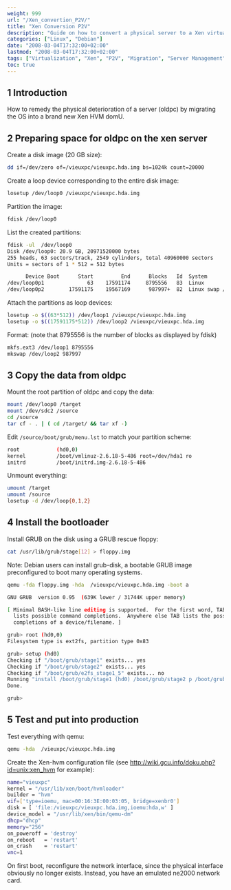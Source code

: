 ```yaml
---
weight: 999
url: "/Xen_convertion_P2V/"
title: "Xen Conversion P2V"
description: "Guide on how to convert a physical server to a Xen virtual machine through P2V conversion process."
categories: ["Linux", "Debian"]
date: "2008-03-04T17:32:00+02:00"
lastmod: "2008-03-04T17:32:00+02:00"
tags: ["Virtualization", "Xen", "P2V", "Migration", "Server Management"]
toc: true
---
```


## 1 Introduction

How to remedy the physical deterioration of a server (oldpc) by migrating the OS into a brand new Xen HVM domU.

## 2 Preparing space for oldpc on the xen server

Create a disk image (20 GB size):

```bash
dd if=/dev/zero of=/vieuxpc/vieuxpc.hda.img bs=1024k count=20000
```

Create a loop device corresponding to the entire disk image:

```bash
losetup /dev/loop0 /vieuxpc/vieuxpc.hda.img
```

Partition the image:

```bash
fdisk /dev/loop0
```

List the created partitions:

```bash
fdisk -ul  /dev/loop0 
Disk /dev/loop0: 20.9 GB, 20971520000 bytes
255 heads, 63 sectors/track, 2549 cylinders, total 40960000 sectors
Units = sectors of 1 * 512 = 512 bytes

      Device Boot      Start         End      Blocks   Id  System
/dev/loop0p1              63    17591174     8795556   83  Linux
/dev/loop0p2        17591175    19567169      987997+  82  Linux swap / Solaris
```

Attach the partitions as loop devices:

```bash
losetup -o $((63*512)) /dev/loop1 /vieuxpc/vieuxpc.hda.img
losetup -o $((17591175*512)) /dev/loop2 /vieuxpc/vieuxpc.hda.img
```

Format: (note that 8795556 is the number of blocks as displayed by fdisk)

```bash
mkfs.ext3 /dev/loop1 8795556
mkswap /dev/loop2 987997
```

## 3 Copy the data from oldpc

Mount the root partition of oldpc and copy the data:

```bash
mount /dev/loop0 /target
mount /dev/sdc2 /source
cd /source
tar cf - . | ( cd /target/ && tar xf -)
```

Edit `/source/boot/grub/menu.lst` to match your partition scheme:

```bash
root            (hd0,0)
kernel          /boot/vmlinuz-2.6.18-5-486 root=/dev/hda1 ro
initrd          /boot/initrd.img-2.6.18-5-486
```

Unmount everything:

```bash
umount /target
umount /source
losetup -d /dev/loop{0,1,2}
```

## 4 Install the bootloader

Install GRUB on the disk using a GRUB rescue floppy:

```bash
cat /usr/lib/grub/stage[12] > floppy.img
```

Note: Debian users can install grub-disk, a bootable GRUB image preconfigured to boot many operating systems.

```bash
qemu -fda floppy.img -hda  /vieuxpc/vieuxpc.hda.img -boot a 

GNU GRUB  version 0.95  (639K lower / 31744K upper memory)

[ Minimal BASH-like line editing is supported.  For the first word, TAB
  lists possible command completions.  Anywhere else TAB lists the possible
  completions of a device/filename. ]

grub> root (hd0,0)
Filesystem type is ext2fs, partition type 0x83

grub> setup (hd0)
Checking if "/boot/grub/stage1" exists... yes
Checking if "/boot/grub/stage2" exists... yes
Checking if "/boot/grub/e2fs_stage1_5" exists... no
Running "install /boot/grub/stage1 (hd0) /boot/grub/stage2 p /boot/grub/menu.lst "... succeeded
Done.

grub>
```

## 5 Test and put into production

Test everything with qemu:

```bash
qemu -hda  /vieuxpc/vieuxpc.hda.img
```

Create the Xen-hvm configuration file (see http://wiki.gcu.info/doku.php?id=unix:xen_hvm for example):

```bash
name="vieuxpc"
kernel = "/usr/lib/xen/boot/hvmloader"
builder = "hvm"
vif=['type=ioemu, mac=00:16:3E:00:03:05, bridge=xenbr0']
disk = [ 'file:/vieuxpc/vieuxpc.hda.img,ioemu:hda,w' ]
device_model = "/usr/lib/xen/bin/qemu-dm"
dhcp="dhcp"
memory="256"
on_poweroff = 'destroy'
on_reboot   = 'restart'
on_crash    = 'restart'
vnc=1
```

On first boot, reconfigure the network interface, since the physical interface obviously no longer exists. Instead, you have an emulated ne2000 network card.
